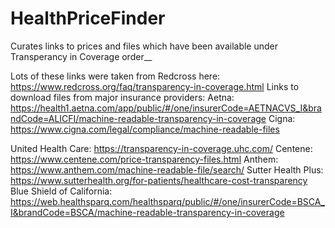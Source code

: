 # HealthPriceFinder
Curates links to prices and files which have been available under Transperancy in Coverage order__


Lots of these links were taken from Redcross here: https://www.redcross.org/faq/transparency-in-coverage.html
Links to download files from major insurance providers:
Aetna: https://health1.aetna.com/app/public/#/one/insurerCode=AETNACVS_I&brandCode=ALICFI/machine-readable-transparency-in-coverage
Cigna: https://www.cigna.com/legal/compliance/machine-readable-files

United Health Care: https://transparency-in-coverage.uhc.com/
Centene: https://www.centene.com/price-transparency-files.html
Anthem: https://www.anthem.com/machine-readable-file/search/
Sutter Health Plus: https://www.sutterhealth.org/for-patients/healthcare-cost-transparency
Blue Shield of California: https://web.healthsparq.com/healthsparq/public/#/one/insurerCode=BSCA_I&brandCode=BSCA/machine-readable-transparency-in-coverage

